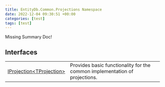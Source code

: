 ```yaml
---
title: EntityDb.Common.Projections Namespace
date: 2022-12-04 09:30:51 +00:00
categories: [test]
tags: [test]
---
```


Missing Summary Doc!
## Interfaces
<table><tr><td><!--/posts/dotnet-entitydb-common-projections-iprojection`1--><a href='#'>IProjection&lt;TProjection&gt;</a></td><td>
Provides basic functionality for the common implementation of projections.
</td></tr></table>
